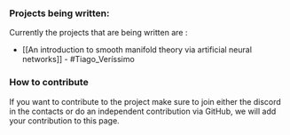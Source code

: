 
### Projects being written:
Currently the projects that are being written are : 
- [[An introduction to  smooth manifold theory via artificial neural networks]] - #Tiago_Veríssimo 

### How to contribute
If you want to contribute to the project make sure to join either the discord in the contacts or do an independent contribution via GitHub, we will add your contribution to this page.